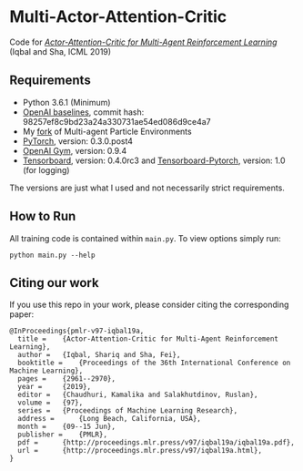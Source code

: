 # Multi-Actor-Attention-Critic
Code for [*Actor-Attention-Critic for Multi-Agent Reinforcement Learning*](https://arxiv.org/abs/1810.02912) (Iqbal and Sha, ICML 2019)

## Requirements
* Python 3.6.1 (Minimum)
* [OpenAI baselines](https://github.com/openai/baselines), commit hash: 98257ef8c9bd23a24a330731ae54ed086d9ce4a7
* My [fork](https://github.com/shariqiqbal2810/multiagent-particle-envs) of Multi-agent Particle Environments
* [PyTorch](http://pytorch.org/), version: 0.3.0.post4
* [OpenAI Gym](https://github.com/openai/gym), version: 0.9.4
* [Tensorboard](https://github.com/tensorflow/tensorboard), version: 0.4.0rc3 and [Tensorboard-Pytorch](https://github.com/lanpa/tensorboard-pytorch), version: 1.0 (for logging)

The versions are just what I used and not necessarily strict requirements.

## How to Run

All training code is contained within `main.py`. To view options simply run:

```
python main.py --help
```

## Citing our work

If you use this repo in your work, please consider citing the corresponding paper:

```
@InProceedings{pmlr-v97-iqbal19a,
  title =    {Actor-Attention-Critic for Multi-Agent Reinforcement Learning},
  author =   {Iqbal, Shariq and Sha, Fei},
  booktitle =    {Proceedings of the 36th International Conference on Machine Learning},
  pages =    {2961--2970},
  year =     {2019},
  editor =   {Chaudhuri, Kamalika and Salakhutdinov, Ruslan},
  volume =   {97},
  series =   {Proceedings of Machine Learning Research},
  address =      {Long Beach, California, USA},
  month =    {09--15 Jun},
  publisher =    {PMLR},
  pdf =      {http://proceedings.mlr.press/v97/iqbal19a/iqbal19a.pdf},
  url =      {http://proceedings.mlr.press/v97/iqbal19a.html},
}
```
